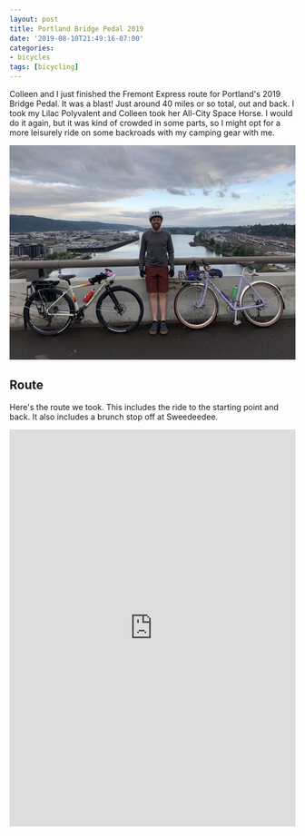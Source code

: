 ```yaml
---
layout: post
title: Portland Bridge Pedal 2019
date: '2019-08-10T21:49:16-07:00'
categories:
- bicycles
tags: [bicycling]
---
```


Colleen and I just finished the Fremont Express route for Portland's 2019 Bridge
Pedal. It was a blast! Just around 40 miles or so total, out and back. I took my
Lilac Polyvalent and Colleen took her All-City Space Horse. I would do it again,
but it was kind of crowded in some parts, so I might opt for a more leisurely
ride on some backroads with my camping gear with me.

![me on a bridge with my bike](/assets/bridgepedal.jpg)

## Route

Here's the route we took. This includes the ride to the starting point and back.
It also includes a brunch stop off at Sweedeedee.

<iframe src="https://ridewithgps.com/embeds?type=trip&id=38469061&title=Fremont%20Express%20Route&sampleGraph=true" style="width: 1px; min-width: 100%; height: 700px; border: none;" scrolling="no"></iframe>
